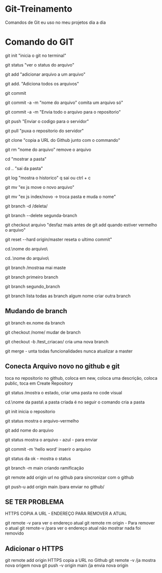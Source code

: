 # Git-Treinamento
 Comandos de Git eu uso no meu projetos dia a dia
 
# Comando do GIT
git init "inicia o git no terminal"

git status "ver o status do arquivo"

git add "adicionar arquivo a um arquivo"

git add. "Adiciona todos os arquivos"

git commit

git commit -a -m "nome do arquivo" comita um arquivo só"

git commit -a -m "Envia todo o arquivo para o repositorio"

git push "Enviar o codigo para o servidor"

git pull "puxa o repositorio do servidor"

git clone "copia a URL do Github junto com o commando"

git rm "nome do arquivo" remove o arquivo

cd "mostrar a pasta"

cd .. "sai da pasta"

git log "mostra o historico" q sai ou ctrl + c

git mv "ex js move o novo arquivo"

git mv "ex js index/novo -> troca pasta e muda o nome"

git branch -d /deleta/

git branch --delete segunda-branch

git checkout arquivo "desfaz mais antes de git add quando estiver vermelho o arquivo"

git reset --hard origin/master reseta o ultimo commit"

cd.\nome do arquivo\

cd..\nome do arquivo\

git branch /mostraa mai maste

git branch primeiro branch

git branch segundo_branch

git branch lista todas as branch algum nome criar outra branch

## Mudando de branch

git branch ex.nome da branch

git checkout /nome/ mudar de branch

git checkout -b /test_criacao/ cria uma nova branch

git merge - unta todas funcionalidades nunca atualizar a master

## Conecta Arquivo novo no github e git

toca no repositorio no github, coloca em new, coloca uma descrição, coloca public, toca em Create Repository

git status /mostra o estado, criar uma pasta no code visual

cd.\nome da pasta\ a pasta criada é no seguir o comando cria a pasta

git init inicia o repositorio 

git status mostra o arquivo-vermelho 

git add nome do arquivo

git status mostra o arquivo - azul - para enviar

git commit -m 'hello word' inserir o arquivo

git status da ok - mostra o status

git branch -m main criando ramificação

git remote add origin url no github para sincronizar com o github

git push-u add origin main /para enviar no github/

## SE TER PROBLEMA 
HTTPS COPIA A URL - ENDEREÇO
PARA REMOVER A ATUAL

git remote -v para ver o endereço atual
git remote rm origin - Para remover o atual
git remote-v /para ver o endereço atual não mostrar nada foi removido 

## Adicionar o HTTPS

git remote add origin HTTPS copia a URL no Github
git remote -v /ja mostra nova origem nova
git push -v origin main /ja envia nova origin
